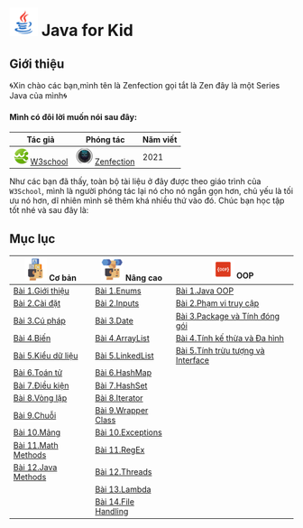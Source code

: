 # <img src="https://raw.githubusercontent.com/Zenfection/Image/master/2021/01/29-09-23-26-icons8-java.png" width="50"> Java for Kid

## Giới thiệu

🌀Xin chào các bạn,mình tên là Zenfection gọi tắt là Zen đây là một Series Java của mình🌀

#### Mình có đôi lời muốn nói sau đây:

| Tác giả                                                                                                                                                                                | Phóng tác                                                                                                                                          | Năm viết |
| -------------------------------------------------------------------------------------------------------------------------------------------------------------------------------------- | -------------------------------------------------------------------------------------------------------------------------------------------------- | -------- |
| <img src="https://raw.githubusercontent.com/Zenfection/Image/master/2021/02/22-21-46-55-15548dee143968fb4dabbc71016811d6_icon%20-%2001.png">[W3school](https://www.w3schools.com/java) | <img src="https://raw.githubusercontent.com/Zenfection/Image/master/2021/02/22-21-50-29-zencat.png"> [Zenfection](https://facebook.com/zenfection) | 2021     |

Như các bạn đã thấy, toàn bộ tài liệu ở đây được theo giáo trình của `W3School`, mình là người phóng tác lại nó cho nó ngắn gọn hơn, chủ yếu là tối ưu nó hơn, dĩ nhiên mình sẽ thêm khá nhiều thứ vào đó. Chúc bạn học tập tốt nhé và sau đây là:

## Mục lục

| <img src="https://raw.githubusercontent.com/Zenfection/Image/master/2021/02/01-13-50-39-Basic%20Knowledge.png" width="40"> Cơ bản | <img src="https://raw.githubusercontent.com/Zenfection/Image/master/2021/02/07-15-45-10-Brain%20Training.png" width="40"> Nâng cao | <img src="https://raw.githubusercontent.com/Zenfection/Image/master/2021/02/01-13-51-01-oop_logo.png" width="40"> OOP |
| --------------------------------------------------------------------------------------------------------------------------------- | ---------------------------------------------------------------------------------------------------------------------------------- | --------------------------------------------------------------------------------------------------------------------- |
| [Bài 1.Giới thiệu](/devbook/java/Basic/1.md)                                                                                      | [Bài 1.Enums](/devbook/java/Advanced/1.md)                                                                                         | [Bài 1.Java OOP](/devbook/java/OOP/1.md)                                                                              |
| [Bài 2.Cài đặt](/devbook/java/Basic/2.md)                                                                                         | [Bài 2.Inputs](/devbook/java/Advanced/2.md)                                                                                        | [Bài 2.Phạm vi truy cập](/devbook/java/OOP/2.md)                                                                      |
| [Bài 3.Cú pháp](/devbook/java/Basic/3.md)                                                                                         | [Bài 3.Date](/devbook/java/Advanced/3.md)                                                                                          | [Bài 3.Package và Tính đóng gói](/devbook/java/OOP/3.md)                                                              |
| [Bài 4.Biến](/devbook/java/Basic/4.md)                                                                                            | [Bài 4.ArrayList](/devbook/java/Advanced/4.md)                                                                                     | [Bài 4.Tính kế thừa và Đa hình](/devbook/java/OOP/4.md)                                                               |
| [Bài 5.Kiểu dữ liệu](/devbook/java/Basic/5.md)                                                                                    | [Bài 5.LinkedList](/devbook/java/Advanced/5.md)                                                                                    | [Bài 5.Tính trừu tượng và Interface](/devbook/java/OOP/5.md)                                                          |
| [Bài 6.Toán tử](/devbook/java/Basic/6.md)                                                                                         | [Bài 6.HashMap](/devbook/java/Advanced/6.md)                                                                                       |                                                                                                                       |
| [Bài 7.Điều kiện](/devbook/java/Basic/7.md)                                                                                       | [Bài 7.HashSet](/devbook/java/Advanced/7.md)                                                                                       |                                                                                                                       |
| [Bài 8.Vòng lặp](/devbook/java/Basic/8.md)                                                                                        | [Bài 8.Iterator](/devbook/java/Advanced/8.md)                                                                                      |                                                                                                                       |
| [Bài 9.Chuỗi](/devbook/java/Basic/9.md)                                                                                           | [Bài 9.Wrapper Class](/devbook/java/Advanced/9.md)                                                                                 |                                                                                                                       |
| [Bài 10.Mảng](/devbook/java/Basic/10.md)                                                                                          | [Bài 10.Exceptions](/devbook/java/Advanced/10.md)                                                                                  |                                                                                                                       |
| [Bài 11.Math Methods](/devbook/java/Basic/11.md)                                                                                  | [Bài 11.RegEx](/devbook/java/Advanced/11.md)                                                                                       |                                                                                                                       |
| [Bài 12.Java Methods](/devbook/java/Basic/12.md)                                                                                  | [Bài 12.Threads](/devbook/java/Advanced/12.md)                                                                                     |                                                                                                                       |
|                                                                                                                                   | [Bài 13.Lambda](/devbook/java/Advanced/13.md)                                                                                      |                                                                                                                       |
|                                                                                                                                   | [Bài 14.File Handling](/devbook/java/Advanced/14.md)                                                                               |                                                                                                                       |

<comment/> 
